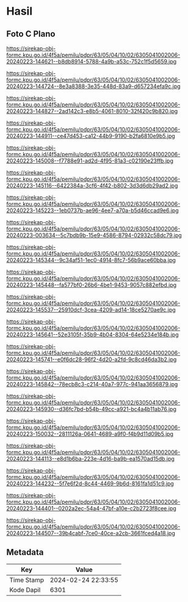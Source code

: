 # Hasil

## Foto C Plano

https://sirekap-obj-formc.kpu.go.id/4f5a/pemilu/pdpr/63/05/04/10/02/6305041002006-20240223-144621--b8db8914-5788-4a9b-a53c-752c1f5d5659.jpg

https://sirekap-obj-formc.kpu.go.id/4f5a/pemilu/pdpr/63/05/04/10/02/6305041002006-20240223-144724--8e3a8388-3e35-448d-83a9-d657234efa9c.jpg

https://sirekap-obj-formc.kpu.go.id/4f5a/pemilu/pdpr/63/05/04/10/02/6305041002006-20240223-144827--2ad142c3-e8b5-4061-8010-32f420c9b820.jpg

https://sirekap-obj-formc.kpu.go.id/4f5a/pemilu/pdpr/63/05/04/10/02/6305041002006-20240223-144911--ce47d453-ca12-44b9-9190-b2fa6810e9b5.jpg

https://sirekap-obj-formc.kpu.go.id/4f5a/pemilu/pdpr/63/05/04/10/02/6305041002006-20240223-145008--f7788e91-ad2d-4f95-81a3-c02190e23ffb.jpg

https://sirekap-obj-formc.kpu.go.id/4f5a/pemilu/pdpr/63/05/04/10/02/6305041002006-20240223-145116--6422384a-3cf6-4f42-b802-3d3d6db29ad2.jpg

https://sirekap-obj-formc.kpu.go.id/4f5a/pemilu/pdpr/63/05/04/10/02/6305041002006-20240223-145223--1eb0737b-ae96-4ee7-a70a-b5d46ccad9e6.jpg

https://sirekap-obj-formc.kpu.go.id/4f5a/pemilu/pdpr/63/05/04/10/02/6305041002006-20240223-003634--5c7bdb9b-15e9-4586-8794-02932c58dc79.jpg

https://sirekap-obj-formc.kpu.go.id/4f5a/pemilu/pdpr/63/05/04/10/02/6305041002006-20240223-145344--9c34af51-1ec0-4914-8fc7-56b9ace60bba.jpg

https://sirekap-obj-formc.kpu.go.id/4f5a/pemilu/pdpr/63/05/04/10/02/6305041002006-20240223-145448--fa577bf0-26b6-4be1-9453-9057c882efbd.jpg

https://sirekap-obj-formc.kpu.go.id/4f5a/pemilu/pdpr/63/05/04/10/02/6305041002006-20240223-145537--25910dcf-3cea-4209-ad14-18ce5270ae9c.jpg

https://sirekap-obj-formc.kpu.go.id/4f5a/pemilu/pdpr/63/05/04/10/02/6305041002006-20240223-145641--52e3105f-35b9-4b04-8304-64e5234e184b.jpg

https://sirekap-obj-formc.kpu.go.id/4f5a/pemilu/pdpr/63/05/04/10/02/6305041002006-20240223-145741--e0f6dc28-96f2-4d20-a2fd-9c8cd46da3b2.jpg

https://sirekap-obj-formc.kpu.go.id/4f5a/pemilu/pdpr/63/05/04/10/02/6305041002006-20240223-145842--78ecb8c3-c214-40a7-977c-941aa3656879.jpg

https://sirekap-obj-formc.kpu.go.id/4f5a/pemilu/pdpr/63/05/04/10/02/6305041002006-20240223-145930--d36fc7bd-b54b-49cc-a921-bc4a4b11ab76.jpg

https://sirekap-obj-formc.kpu.go.id/4f5a/pemilu/pdpr/63/05/04/10/02/6305041002006-20240223-150032--2811126a-0641-4689-a9f0-f4b9d11d09b5.jpg

https://sirekap-obj-formc.kpu.go.id/4f5a/pemilu/pdpr/63/05/04/10/02/6305041002006-20240223-144113--e8d1b6ba-223e-4d16-ba9b-ea1570ad15db.jpg

https://sirekap-obj-formc.kpu.go.id/4f5a/pemilu/pdpr/63/05/04/10/02/6305041002006-20240223-144232--5f7e6f2d-8c44-4469-9b6d-8161fa1d51c9.jpg

https://sirekap-obj-formc.kpu.go.id/4f5a/pemilu/pdpr/63/05/04/10/02/6305041002006-20240223-144401--0202a2ec-54a4-47bf-a10e-c2b2723f8cee.jpg

https://sirekap-obj-formc.kpu.go.id/4f5a/pemilu/pdpr/63/05/04/10/02/6305041002006-20240223-144507--39b4cabf-7ce0-40ce-a2cb-3661fced4a18.jpg


## Metadata

| Key        | Value               |
| ---------- | ------------------- |
| Time Stamp | 2024-02-24 22:33:55 |
| Kode Dapil | 6301                |



